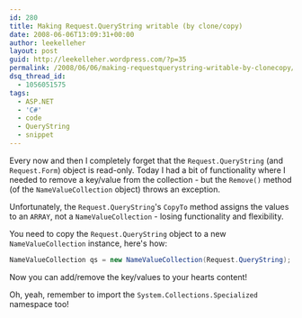 ```yaml
---
id: 280
title: Making Request.QueryString writable (by clone/copy)
date: 2008-06-06T13:09:31+00:00
author: leekelleher
layout: post
guid: http://leekelleher.wordpress.com/?p=35
permalink: /2008/06/06/making-requestquerystring-writable-by-clonecopy/
dsq_thread_id:
  - 1056051575
tags:
  - ASP.NET
  - 'C#'
  - code
  - QueryString
  - snippet
---
```


Every now and then I completely forget that the `Request.QueryString` (and `Request.Form`) object is read-only. Today I had a bit of functionality where I needed to remove a key/value from the collection - but the `Remove()` method (of the `NameValueCollection` object) throws an exception.

Unfortunately, the `Request.QueryString`'s `CopyTo` method assigns the values to an `ARRAY`, not a `NameValueCollection` - losing functionality and flexibility.

You need to copy the `Request.QueryString` object to a new `NameValueCollection` instance, here's how:

```csharp
NameValueCollection qs = new NameValueCollection(Request.QueryString);
```

Now you can add/remove the key/values to your hearts content!

Oh, yeah, remember to import the `System.Collections.Specialized` namespace too!